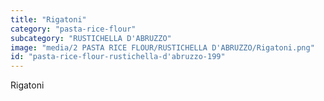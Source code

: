 ```yaml
---
title: "Rigatoni"
category: "pasta-rice-flour"
subcategory: "RUSTICHELLA D'ABRUZZO"
image: "media/2 PASTA RICE FLOUR/RUSTICHELLA D'ABRUZZO/Rigatoni.png"
id: "pasta-rice-flour-rustichella-d'abruzzo-199"
---
```


Rigatoni
